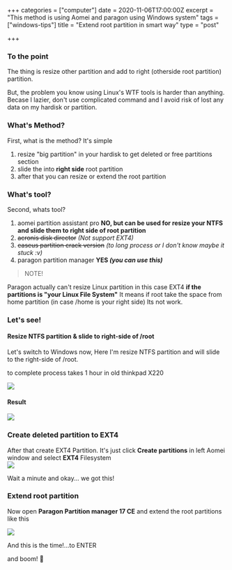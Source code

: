 +++
categories = ["computer"]
date = 2020-11-06T17:00:00Z
excerpt = "This method is using Aomei and paragon using Windows system"
tags = ["windows-tips"]
title = "Extend root partition in smart way"
type = "post"

+++
### To the point

The thing is resize other partition and add to right (otherside root partition) partition.

But, the problem you know using Linux's WTF tools is harder than anything. Becase I lazier, don't use complicated command and I avoid risk of lost any data on my hardisk or partition.

### What's Method?

First, what is the method? It's simple

1. resize "big partition" in your hardisk to get deleted or free partitions section
2. slide the into **right side** root partition
3. after that you can resize or extend the root partition

### What's tool?

Second, whats tool?

1. aomei partition assistant pro **NO, but can be used for resize your NTFS and slide them to right side of root partition**
2. ~~acronis disk director~~ _(Not support EXT4)_
3. ~~easeus partition crack version~~ _(to long process or I don't know maybe it stuck :v)_
4. paragon partition manager **YES _(you can use this)_**

> NOTE!

Paragon actually can't resize Linux partition in this case EXT4 **if the partitions is "your Linux File System"** It means if root take the space from home partition (in case /home is your right side) Its not work.

### Let's see!

#### Resize NTFS partition & slide to right-side of /root

Let's switch to Windows now, Here I'm resize NTFS partition and will slide to the right-side of /root.

to complete process takes 1 hour in old thinkpad X220

![](https://res.cloudinary.com/bimagv/image/upload/v1611565234/2020-11/assets_2F-M5dP2bvOEMvK2A_oymi_2F-MLWXzXSXHJrREwjmwrR_2F-MLWYmhZHsVKguHq34Gq_2F7BV3U63ErD_puael1.png)

#### Result

![](https://res.cloudinary.com/bimagv/image/upload/v1611565360/2020-11/assets_2F-M5dP2bvOEMvK2A_oymi_2F-MLWXzXSXHJrREwjmwrR_2F-MLW_MV2U2B_TjEUas5h_2Fc6OYtLBPES_xzuzm2.png)

### Create deleted partition to EXT4

After that create EXT4 Partition. It's just click **Create partitions** in left Aomei window and select **EXT4** Filesystem  
![](https://res.cloudinary.com/bimagv/image/upload/v1611565486/2020-11/assets_2F-M5dP2bvOEMvK2A_oymi_2F-MLWXzXSXHJrREwjmwrR_2F-MLWbClyl-zJ8REEICwy_2F9WYAyDuJsn_dkv0an.png)

Wait a minute and okay... we got this!

### Extend root partition

Now open **Paragon Partition manager 17 CE** and extend the root partitions like this

![](https://res.cloudinary.com/bimagv/image/upload/v1611565555/2020-11/assets_2F-M5dP2bvOEMvK2A_oymi_2F-MLWXzXSXHJrREwjmwrR_2F-MLWcnCYtr2ujuvyuYTB_2FhJ16XiOMrS_mzet3w.png)

And this is the time!...to ENTER

and boom! 🤪